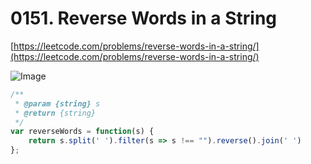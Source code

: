 
# 0151. Reverse Words in a String

[https://leetcode.com/problems/reverse-words-in-a-string/](https://leetcode.com/problems/reverse-words-in-a-string/)


![Image](https://i.imgur.com/AqB9yn3.png)

```javascript
/**
 * @param {string} s
 * @return {string}
 */
var reverseWords = function(s) {
    return s.split(' ').filter(s => s !== "").reverse().join(' ')
};